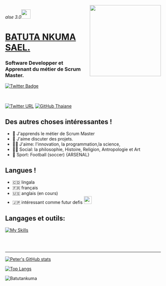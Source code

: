 <img align='right' src="https://media.giphy.com/media/M9gbBd9nbDrOTu1Mqx/giphy.gif" width="230">
<p><em>alse 3.0<img src="https://media.giphy.com/media/WUlplcMpOCEmTGBtBW/giphy.gif" width="30"> 
</em></p>

<h1 align="left"><strong><a href="https://sidbelbase.me">BATUTA NKUMA SAEL.</a></strong>
</h1>

<h3 align="left"><strong>
Software Developper et Apprenant du métier de Scrum Master.</strong></h3>

<a target="_blank" href="https://twitter.com/BatutaSael">
<img src="https://img.shields.io/badge/Batuta sael-1ca0f1?style=for-the-badge&logo=twitter&logoColor=white&link=https://twitter.com/BatutaSael" alt="Twitter Badge">
</a>
<br>
<br>
<br>


[![Twitter URL](https://img.shields.io/twitter/url/https/twitter.com/BatutaSael.svg?style=social&label=Follow%20%40BatutaSael)](https://twitter.com/BatutaSael)
[![GitHub Thaiane](https://img.shields.io/github/followers/Batutankuma?label=follow&style=social)](https://github.com/Batutankuma)
<br>

##  Des autres choses intéressantes !

- 🚀 J'apprends le métier de Scrum Master
- 🧔 J'aime discuter des projets.
- 👨‍⚕️ J'aime: l'innovation, la programmation,la science, 
- 👨‍🏫 Social: la philosophie, Histoire, Religion, Antropologie  et Art
- 🏅 Sport: Football (soccer) {ARSENAL}

## Langues !

- 🇨🇩 lingala
- 🇫🇷 français
- 🇺🇸 anglais (en cours)
- 🇯🇵 intéressant comme futur defis <img src="https://media.giphy.com/media/12oufCB0MyZ1Go/giphy.gif" width="25">



## Langages et outils:

[![My Skills](https://skills.thijs.gg/icons?i=flutter,nestjs,supabase,mongodb,prisma,wordpress)](https://skills.thijs.gg)








<br />
<br />

---



  [![Peter's GitHub stats](https://github-readme-stats.vercel.app/api?username=Batutankuma&hide=prs&count_private=true&theme=synthwave&show_icons=true)](https://github.com/Batutankuma)

  [![Top Langs](https://github-readme-stats.vercel.app/api/top-langs/?username=Batutankuma&layout=compact&langs_count=6&show_icons=true&count_private=true&theme=gotham&bg_color=1E1E1E)](https://github.com/Batutankuma)

<p><img align="center" src="https://github-readme-streak-stats.herokuapp.com/?user=Batutankuma&" alt="Batutankuma" /></p>

